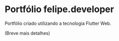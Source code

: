 # Portfólio felipe.developer

Portfólio criado utilizando a tecnologia Flutter Web.

(Breve mais detalhes)